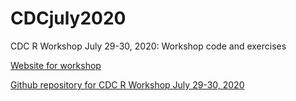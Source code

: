 # CDCjuly2020

CDC R Workshop July 29-30, 2020: Workshop code and exercises

[Website for workshop](https://melindahiggins2000.github.io/CDC_RWorkshop_29_30july2020/)

[Github repository for CDC R Workshop July 29-30, 2020](https://github.com/melindahiggins2000/CDCjuly2020)